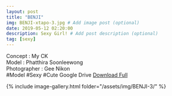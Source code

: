 ```yaml
---
layout: post
title: "BENJI"
img: BENJI-xtapo-3.jpg # Add image post (optional)
date: 2019-05-12 02:20:00
description: Sexy Girl! # Add post description (optional)
tag: [sexy]
---
```

Concept : My CK  
Model : Phatthira Soonleewong  
Photographer : Gee Nikon    
#Model #Sexy #Cute
Google Drive [Download Full](http://gestyy.com/e0Gq5R)

{% include image-gallery.html folder="/assets/img/BENJI-3/" %}
